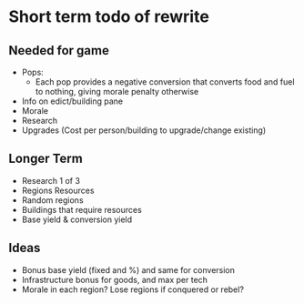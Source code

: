 # Short term todo of rewrite

## Needed for game

- Pops:
    - Each pop provides a negative conversion that converts food and fuel to nothing, giving morale penalty otherwise
- Info on edict/building pane
- Morale
- Research
- Upgrades (Cost per person/building to upgrade/change existing)

## Longer Term

- Research 1 of 3
- Regions Resources
- Random regions
- Buildings that require resources
- Base yield & conversion yield

## Ideas

- Bonus base yield (fixed and %) and same for conversion
- Infrastructure bonus for goods, and max per tech
- Morale in each region? Lose regions if conquered or rebel?
